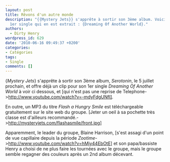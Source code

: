 ```yaml
---
layout: post
title: Rêvons d'un autre monde
description: "{{Mystery Jets}} s'apprête à sortir son 3ème album. Voici le clip du
  1er single qui en est extrait : {Dreaming Of Another World}."
authors:
  - Dirty Henry
wordpress_id: 629
date: '2010-06-16 09:49:37 +0200'
categories:
- Catégories
tags:
- Single
comments: []
---
```

{*Mystery Jets*} s'apprête à sortir son 3ème album, *Serotonin*, le 5 juillet prochain, et offre déjà un clip pour son 1er single *Dreaming Of Another World* à voir ci dessous, et [qui n'est pas une reprise de Telephone->http://www.youtube.com/watch?v=-mdyFdgUNfI].

En outre, un MP3 du titre *Flash a Hungry Smile* est téléchargeable gratuitement sur le site web du groupe. [Jeter un oeil à sa pochette très classe est d'ailleurs recommandé.->http://mysteryjets.com/flashasmile/front.jpg]

Apparemment, le leader du groupe, Blaine Harrison, [s'est assagi d'un point de vue capillaire depuis la période *Zootime*->http://www.youtube.com/watch?v=hMjy44EbOtE] et son papa/bassiste Henry a choisi de ne plus faire les tournées avec le groupe, mais le groupe semble regagner des couleurs après un 2nd album décevant.

<object width="500" height="300"><param name="movie" value="http://www.youtube.com/v/oBRsXKgRAHc&color1=0xb1b1b1&color2=0xd0d0d0&hl=en_US&feature=player_embedded&fs=1"></param><param name="allowFullScreen" value="true"></param><param name="allowScriptAccess" value="always"></param><embed src="http://www.youtube.com/v/oBRsXKgRAHc&color1=0xb1b1b1&color2=0xd0d0d0&hl=en_US&feature=player_embedded&fs=1" type="application/x-shockwave-flash" allowfullscreen="true" allowScriptAccess="always" width="500" height="300"></embed></object>
